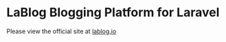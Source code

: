 LaBlog Blogging Platform for Laravel
====================================

Please view the official site at [lablog.io](http://lablog.io)